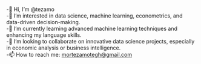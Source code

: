 -👋 Hi, I’m @tezamo  
-👀 I’m interested in data science, machine learning, econometrics, and data-driven decision-making.  
-🌱 I’m currently learning advanced machine learning techniques and enhancing my language skills.  
-💞️ I’m looking to collaborate on innovative data science projects, especially in economic analysis or business intelligence.  
-📫 How to reach me: mortezamotegh@gmail.com  


<!---
tezamo/tezamo is a ✨ special ✨ repository because its `README.md` (this file) appears on your GitHub profile.
You can click the Preview link to take a look at your changes.
--->
